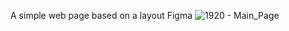 A simple web page based on a layout Figma
![1920 - Main_Page](https://github.com/AnnnaSergeeevna/Lorem/assets/107751835/86a94bd9-93a3-4ae9-be71-3070aaf1ab61)
